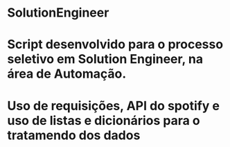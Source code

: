 # SolutionEngineer
# Script desenvolvido para o processo seletivo em Solution Engineer, na área de Automação.

# Uso de requisições, API do spotify e uso de listas e dicionários para o tratamendo dos dados
